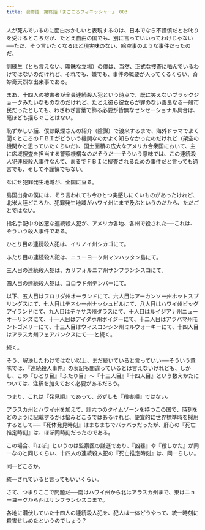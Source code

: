 ```yaml
---
title: 混物語　第終話「まごころフィニッシャー」 003
---
```


人が死んでいるのに面白おかしいと表現するのは、日本でなら不謹慎だとお𠮟りを受けるところだが、たとえ自由の国でも、別に言っていいってわけじゃない──ただ、そう言いたくなるほど現実味のない、絵空事のような事件だったのだ。

訓練生（とも言えない、曖昧な立場）の僕は、当然、正式な捜査に嚙んでいるわけではないのだけれど、それでも、嫌でも、事件の概要が入ってくるくらい、奇妙奇天烈な出来事である。

まあ、十四人の被害者が全員連続殺人犯という時点で、既に笑えないブラックジョークみたいなものなのだけれど、たとえ彼ら彼女らが罪のない善良なる一般市民だったとしても、わざわざ言葉で飾る必要が皆無なセンセーショナル具合は、毫ほども揺らぐことはない。

恥ずかしい話、僕は臥煙さんの紹介（陰謀）で渡米するまで、海外ドラマでよく聞くところのＦＢＩがどういう機関なのかよく知らなかったのだけれど（架空の機関かと思っていたくらいだ）、国土面積の広大なアメリカ合衆国において、主に広域捜査を担当する警察機構なのだそうだ──そういう意味では、この連続殺人犯連続殺人事件なんて、まるでＦＢＩに捜査されるための事件だと言っても過言でも、そして不謹慎でもない。

なにせ犯罪発生地域が、全国に亘る。

島国出身の僕には、そう言われても今ひとつ実感しにくいものがあったけれど、北米大陸どころか、犯罪発生地域がハワイ州にまで及ぶというのだから、ただごとではない。

指名手配中の凶悪な連続殺人犯が、アメリカ各地、各州で殺された──これは、そういう殺人事件である。

ひとり目の連続殺人犯は、イリノイ州シカゴにて。

ふたり目の連続殺人犯は、ニューヨーク州マンハッタン島にて。

三人目の連続殺人犯は、カリフォルニア州サンフランシスコにて。

四人目の連続殺人犯は、コロラド州デンバーにて。

以下、五人目はフロリダ州オーランドにて、六人目はアーカンソー州ホットスプリングスにて、七人目はテネシー州ナッシュビルにて、八人目はハワイ州ビッグアイランドにて、九人目はテキサス州ダラスにて、十人目はルイジアナ州ニューオーリンズにて、十一人目はアイダホ州ボイジーにて、十二人目はアラバマ州モントゴメリーにて、十三人目はウィスコンシン州ミルウォーキーにて、十四人目はアラスカ州フェアバンクスにて──と続く。

続く。

そう、解決したわけではない以上、まだ続いていると言っていい──そういう意味では、『連続殺人事件』の表記も間違っているとは言えないけれども、しかし、この『ひとり目』『ふたり目』～『十三人目』『十四人目』という数えかたについては、注釈を加えておく必要があるだろう。

つまり、これは『発見順』であって、必ずしも『殺害順』ではない。

アラスカ州とハワイ州を加えて、計六つのタイムゾーンを持つこの国で、時刻をどのように記載するかは悩みどころではあるけれど、便宜的に世界標準時を採用するとして──『死体発見時刻』はまちまちでバラバラだったが、肝心の『死亡推定時刻』は、ほぼ同時刻だったのである。

この場合、『ほぼ』というのは監察医の謙遜であり、『凶器』や『殺しかた』が同一なのと同じくらい、十四人の連続殺人犯の『死亡推定時刻』は、同一らしい。

同一どころか。

統一されていると言ってもいいくらい。

さて、つまりここで問題だ──南はハワイ州から北はアラスカ州まで、東はニューヨークから西はサンフランシスコまで。

各地に潜伏していた十四人の連続殺人犯を、犯人は一体どうやって、統一時刻に殺害せしめたというのでしょう？
